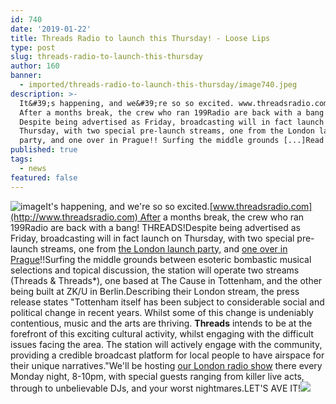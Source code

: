 ```yaml
---
id: 740
date: '2019-01-22'
title: Threads Radio to launch this Thursday! - Loose Lips
type: post
slug: threads-radio-to-launch-this-thursday
author: 160
banner:
  - imported/threads-radio-to-launch-this-thursday/image740.jpeg
description: >-
  It&#39;s happening, and we&#39;re so so excited. www.threadsradio.com&nbsp;
  After a months break, the crew who ran 199Radio are back with a bang! THREADS!
  Despite being advertised as Friday, broadcasting will in fact launch on
  Thursday, with two special pre-launch streams, one from the London launch
  party, and one over in Prague!! Surfing the middle grounds [...]Read More...
published: true
tags:
  - news
featured: false
---
```

![image](../imported/threads-radio-to-launch-this-thursday/image740.jpeg)It's happening, and we're so so excited.[www.threadsradio.com](http://www.threadsradio.com) After a months break, the crew who ran 199Radio are back with a bang! THREADS!Despite being advertised as Friday, broadcasting will in fact launch on Thursday, with two special pre-launch streams, one from [the London launch party,](https://www.facebook.com/events/2033227123643313/) and [one over in Prague](https://www.facebook.com/events/231467731088831/)!!Surfing the middle grounds between esoteric bombastic musical selections and topical discussion, the station will operate two streams (Threads & Threads\*), one based at The Cause in Tottenham, and the other being built at ZK/U in Berlin.Describing their London stream, the press release states "Tottenham itself has been subject to considerable social and political change in recent years. Whilst some of this change is undeniably contentious, music and the arts are thriving. **Threads** intends to be at the forefront of this exciting cultural activity, whilst engaging with the difficult issues facing the area. The station will actively engage with the community, providing a credible broadcast platform for local people to have airspace for their unique narratives."We'll be hosting [our London radio show](http://www.loose-lips.co.uk/radio-shows) there every Monday night, 8-10pm, with special guests ranging from killer live acts, through to unbelievable DJs, and your worst nightmares.LET'S AVE IT!![](/wp-content/uploads/live/img/wysiwyg/5c472a4b7dbac.png)